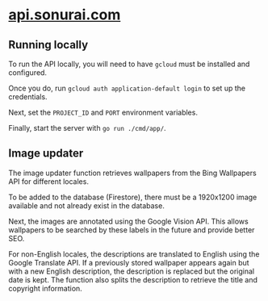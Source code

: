 # [api.sonurai.com](https://api.sonurai.com)

## Running locally
To run the API locally, you will need to have `gcloud` must be installed and configured.

Once you do, run `gcloud auth application-default login` to set up the credentials.

Next, set the `PROJECT_ID` and `PORT` environment variables.

Finally, start the server with `go run ./cmd/app/`.

## Image updater
The image updater function retrieves wallpapers from the Bing Wallpapers API for different locales.

To be added to the database (Firestore),
there must be a 1920x1200 image available and not already exist in the database.

Next, the images are annotated using the Google Vision API.
This allows wallpapers to be searched by these labels in the future and provide better SEO.

For non-English locales, the descriptions are translated to English using the Google Translate API.
If a previously stored wallpaper appears again but with a new English description,
the description is replaced but the original date is kept.
The function also splits the description to retrieve the title and copyright information.
